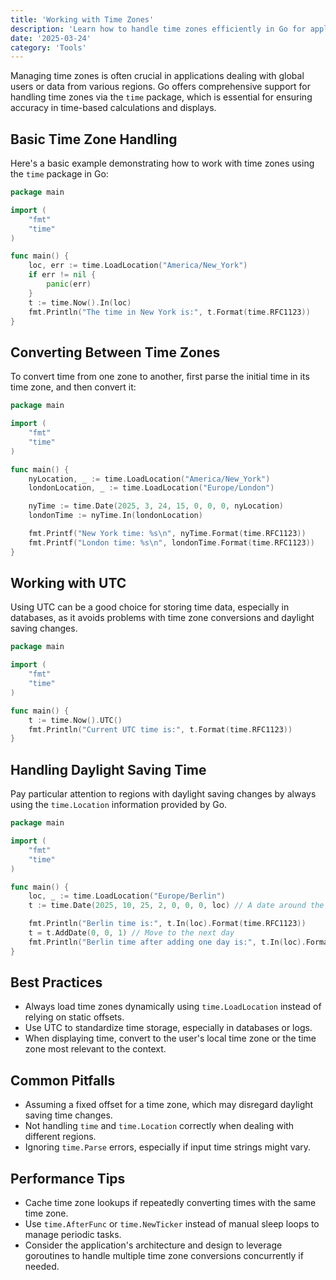 ```yaml
---
title: 'Working with Time Zones'
description: 'Learn how to handle time zones efficiently in Go for applications that require date and time manipulation across different regions.'
date: '2025-03-24'
category: 'Tools'
---
```


Managing time zones is often crucial in applications dealing with global users or data from various regions. Go offers comprehensive support for handling time zones via the `time` package, which is essential for ensuring accuracy in time-based calculations and displays.

## Basic Time Zone Handling

Here's a basic example demonstrating how to work with time zones using the `time` package in Go:

```go
package main

import (
	"fmt"
	"time"
)

func main() {
	loc, err := time.LoadLocation("America/New_York")
	if err != nil {
		panic(err)
	}
	t := time.Now().In(loc)
	fmt.Println("The time in New York is:", t.Format(time.RFC1123))
}
```

## Converting Between Time Zones

To convert time from one zone to another, first parse the initial time in its time zone, and then convert it:

```go
package main

import (
	"fmt"
	"time"
)

func main() {
	nyLocation, _ := time.LoadLocation("America/New_York")
	londonLocation, _ := time.LoadLocation("Europe/London")

	nyTime := time.Date(2025, 3, 24, 15, 0, 0, 0, nyLocation)
	londonTime := nyTime.In(londonLocation)

	fmt.Printf("New York time: %s\n", nyTime.Format(time.RFC1123))
	fmt.Printf("London time: %s\n", londonTime.Format(time.RFC1123))
}
```

## Working with UTC

Using UTC can be a good choice for storing time data, especially in databases, as it avoids problems with time zone conversions and daylight saving changes.

```go
package main

import (
	"fmt"
	"time"
)

func main() {
	t := time.Now().UTC()
	fmt.Println("Current UTC time is:", t.Format(time.RFC1123))
}
```

## Handling Daylight Saving Time

Pay particular attention to regions with daylight saving changes by always using the `time.Location` information provided by Go.

```go
package main

import (
	"fmt"
	"time"
)

func main() {
	loc, _ := time.LoadLocation("Europe/Berlin")
	t := time.Date(2025, 10, 25, 2, 0, 0, 0, loc) // A date around the daylight saving transition

	fmt.Println("Berlin time is:", t.In(loc).Format(time.RFC1123))
	t = t.AddDate(0, 0, 1) // Move to the next day
	fmt.Println("Berlin time after adding one day is:", t.In(loc).Format(time.RFC1123))
}
```

## Best Practices

- Always load time zones dynamically using `time.LoadLocation` instead of relying on static offsets.
- Use UTC to standardize time storage, especially in databases or logs.
- When displaying time, convert to the user's local time zone or the time zone most relevant to the context.

## Common Pitfalls

- Assuming a fixed offset for a time zone, which may disregard daylight saving time changes.
- Not handling `time` and `time.Location` correctly when dealing with different regions.
- Ignoring `time.Parse` errors, especially if input time strings might vary.

## Performance Tips

- Cache time zone lookups if repeatedly converting times with the same time zone.
- Use `time.AfterFunc` or `time.NewTicker` instead of manual sleep loops to manage periodic tasks.
- Consider the application's architecture and design to leverage goroutines to handle multiple time zone conversions concurrently if needed.